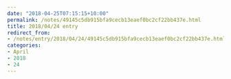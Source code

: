 ```yaml
---
date: "2018-04-25T07:15:15+10:00"
permalink: /notes/49145c5db915bfa9cecb13eaef0bc2cf22bb437e.html
title: 2018/04/24 entry
redirect_from:
- /notes/entry/2018/04/24/49145c5db915bfa9cecb13eaef0bc2cf22bb437e.html
categories:
- April
- 2018
- 24
---
```

